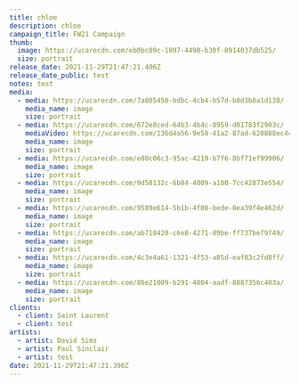 ```yaml
---
title: chloe
description: chloe
campaign_title: FW21 Campaign
thumb:
  image: https://ucarecdn.com/eb0bc09c-1897-4490-b30f-8914037db525/
  size: portrait
release_date: 2021-11-29T21:47:21.406Z
release_date_public: test
notes: test
media:
  - media: https://ucarecdn.com/7a805450-bdbc-4cb4-b57d-b8d3b8a1d138/
    media_name: image
    size: portrait
  - media: https://ucarecdn.com/672e8ced-64b3-4b4c-8959-d01783f2903c/
    mediaVideo: https://ucarecdn.com/136d4a56-9e58-41a2-87ad-620888ec4c34/
    media_name: image
    size: portrait
  - media: https://ucarecdn.com/e80c06c3-95ac-4219-b7f6-8bf71ef99906/
    media_name: image
    size: portrait
  - media: https://ucarecdn.com/9d58132c-6b84-4009-a100-7cc42873e554/
    media_name: image
    size: portrait
  - media: https://ucarecdn.com/9589e614-5b1b-4f00-bede-0ea39f4e462d/
    media_name: image
    size: portrait
  - media: https://ucarecdn.com/ab718420-c6e8-4271-89be-ff737bef9f49/
    media_name: image
    size: portrait
  - media: https://ucarecdn.com/4c3e4a61-1321-4f53-a85d-eaf03c2fd8ff/
    media_name: image
    size: portrait
  - media: https://ucarecdn.com/86e21009-b291-4004-aadf-8887356c403a/
    media_name: image
    size: portrait
clients:
  - client: Saint Laurent
  - client: test
artists:
  - artist: David Sims
  - artist: Paul Sinclair
  - artist: test
date: 2021-11-29T21:47:21.396Z
---
```

